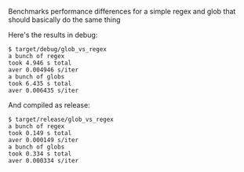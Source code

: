 Benchmarks performance differences for a simple regex and glob
that should basically do the same thing

Here's the results in debug:

```
$ target/debug/glob_vs_regex
a bunch of regex
took 4.946 s total
aver 0.004946 s/iter
a bunch of globs
took 6.435 s total
aver 0.006435 s/iter
```

And compiled as release:

```
$ target/release/glob_vs_regex
a bunch of regex
took 0.149 s total
aver 0.000149 s/iter
a bunch of globs
took 0.334 s total
aver 0.000334 s/iter
```
